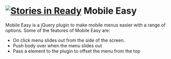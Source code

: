 [![Stories in Ready](https://badge.waffle.io/ckoppenhaver/mobile-easy.png?label=ready)](https://waffle.io/ckoppenhaver/mobile-easy)
Mobile Easy
=========

Mobile Easy is a jQuery plugin to make mobile menus easier with a range of options. Some of the features of Mobile Easy are:
  - On click menu slides out from the side of the screen.
  - Push body over when the menu slides out
  - Pass a element to the plugin to offset the menu from the top